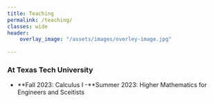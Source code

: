 ```yaml
---
title: Teaching
permalink: /teaching/
classes: wide
header:
    overlay_image: "/assets/images/overley-image.jpg"
    
---
```

### At Texas Tech University

- **Fall 2023: Calculus I
-**Summer 2023: Higher Mathematics for Engineers and Sceitists